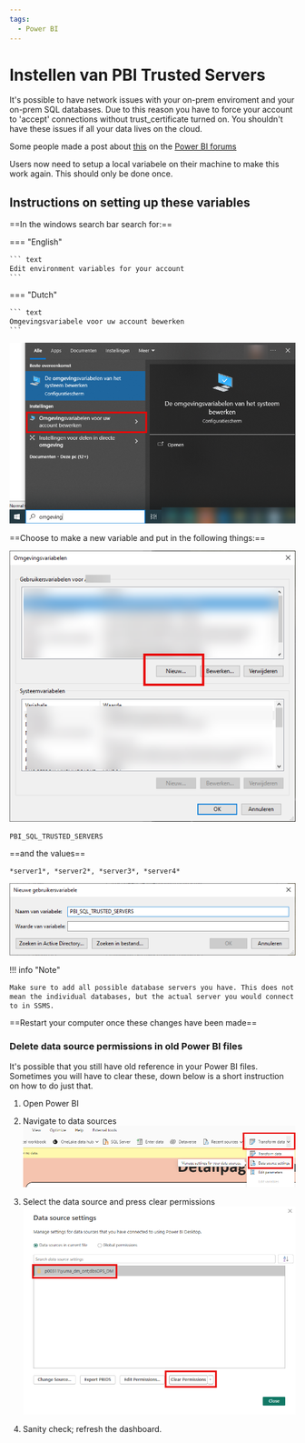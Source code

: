 ```yaml
---
tags:
  - Power BI
---
```

# Instellen van PBI Trusted Servers

It's possible to have network issues with your on-prem enviroment and your on-prem SQL databases. Due to this reason you have to force your account to 'accept' connections without trust_certificate turned on. You shouldn't have these issues if all your data lives on the cloud.

Some people made a post about [this](https://community.fabric.microsoft.com/t5/Issues/Datasource-Error-SSL-certificate-february-release-PBI-Desktop/idi-p/3708083#comments) on the [Power BI forums](https://community.fabric.microsoft.com/t5/Power-BI-forums/ct-p/powerbi)

Users now need to setup a local variabele on their machine to make this work again. This should only be done once.

## Instructions on setting up these variables

==In the windows search bar search for:==

=== "English"

    ``` text
    Edit environment variables for your account
    ```

=== "Dutch"

    ``` text
    Omgevingsvariabele voor uw account bewerken
    ```

![Omgevingsvariabele instellen](../assets/PBI_SQL_TRUSTED_SERVERS/Omgevingvariabele_persoonlijk_account.png)

==Choose to make a new variable and put in the following things:==

![Maak nieuwe variabele](../assets/PBI_SQL_TRUSTED_SERVERS/Create_new_variable.png)

```
PBI_SQL_TRUSTED_SERVERS
```

==and the values==

```
*server1*, *server2*, *server3*, *server4*
```
![Invulling variabele](../assets/PBI_SQL_TRUSTED_SERVERS/input_new_variable.png)

!!! info "Note"

    Make sure to add all possible database servers you have. This does not mean the individual databases, but the actual server you would connect to in SSMS.


==Restart your computer once these changes have been made==

### Delete data source permissions in old Power BI files

It's possible that you still have old reference in your Power BI files. Sometimes you will have to clear these, down below is a short instruction on how to do just that.

1. Open Power BI
2. Navigate to data sources
![Navigeren naar data sources](../assets/PBI_SQL_TRUSTED_SERVERS/find_data_sources.png)
3. Select the data source and press clear permissions
![Clearing permissions in Power BI Desktop](../assets/PBI_SQL_TRUSTED_SERVERS/clear_permissions.png)

4. Sanity check; refresh the dashboard.